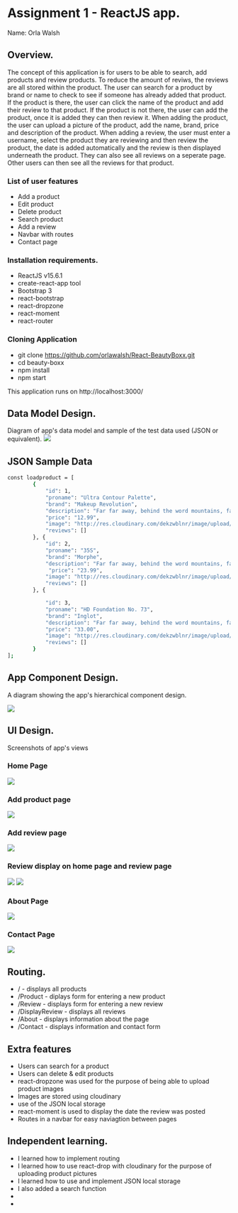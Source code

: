 # Assignment 1 - ReactJS app.

Name: Orla Walsh

## Overview.
The concept of this application is for users to be able to search, add products and review products. To reduce the amount of reviws, the reviews are all stored within the product. The user can search for a product by brand or name to check to see if someone has already added that product. If the product is there, the user can click the name of the product and add their review to that product. If the product is not there, the user can add the product, once it is added they can then review it. When adding the product, the user can upload a picture of the product, add the name, brand, price and description of the product. When adding a review, the user must enter a username, select the product they are reviewing and then review the product, the date is added automatically and the review is then displayed underneath the product. They can also see all reviews on a seperate page. Other users can then see all the reviews for that product.

### List of user features
 
 + Add a product
 + Edit product
 + Delete product
 + Search product
 + Add a review
 + Navbar with routes
 + Contact page

### Installation requirements.
+ ReactJS v15.6.1
+ create-react-app tool
+ Bootstrap 3 
+ react-bootstrap
+ react-dropzone
+ react-moment
+ react-router

### Cloning Application
+ git clone https://github.com/orlawalsh/React-BeautyBoxx.git
+ cd beauty-boxx
+ npm install
+ npm start

This application runs on http://localhost:3000/

## Data Model Design.
Diagram of app's data model and sample of the test data used (JSON or equivalent).
![][image1]

## JSON Sample Data
```sh
const loadproduct = [
		{
	        "id": 1,
            "proname": "Ultra Contour Palette",
            "brand": "Makeup Revolution",
            "description": "Far far away, behind the word mountains, far from the countries Vokalia and Consonantia, there live.",
            "price": "12.99",
            "image": "http://res.cloudinary.com/dekzwblnr/image/upload/c_scale,w_320/v1502465868/makeup-revolution-ultra-contour-palette_bicd26.jpg",
            "reviews": []
		}, {
		    "id": 2,
            "proname": "35S",
            "brand": "Morphe",
            "description": "Far far away, behind the word mountains, far from the countries Vokalia and Consonantia, there live.",
             "price": "23.99",
            "image": "http://res.cloudinary.com/dekzwblnr/image/upload/v1502725089/ufv0uag38nn2fegazqqb.jpg",
            "reviews": []
        }, {

            "id": 3,
            "proname": "HD Foundation No. 73",
            "brand": "Inglot",
            "description": "Far far away, behind the word mountains, far from the countries Vokalia and Consonantia, there live.",
            "price": "33.00",
            "image": "http://res.cloudinary.com/dekzwblnr/image/upload/v1502802160/inglot_bgezjx.jpg",
            "reviews": []
        }
];
```

## App Component Design.

A diagram showing the app's hierarchical component design.

![][image2]

## UI Design.

Screenshots of app's views 

### Home Page
![][image3]

### Add product page
![][image4]

### Add review page
![][image5]

### Review display on home page and review page
![][image6]
![][image7]

### About Page
![][image8]

### Contact Page
![][image9]



## Routing.
+ / - displays all products
+ /Product - diplays form for entering a new product
+ /Review - displays form for entering a new review
+ /DisplayReview - displays all reviews
+ /About - displays information about the page
+ /Contact - displays information and contact form

## Extra features
+ Users can search for a product
+ Users can delete & edit products
+ react-dropzone was used for the purpose of being able to upload product images
+ Images are stored using cloudinary
+ use of the JSON local storage
+ react-moment is used to display the date the review was posted
+ Routes in a navbar for easy naviagtion between pages

## Independent learning.

+ I learned how to implement routing
+ I learned how to use react-drop with cloudinary for the purpose of uploading product pictures
+ I learned how to use and implement JSON local storage
+ I also added a search function
+
+


[image1]: ./model.png
[image2]: ./diagram.png
[image3]: ./home.png
[image4]: ./product.png
[image5]: ./review.png
[image6]: ./reviewhome.png
[image7]: ./reviewpage.png
[image8]: ./about.png
[image9]: ./contact.png



